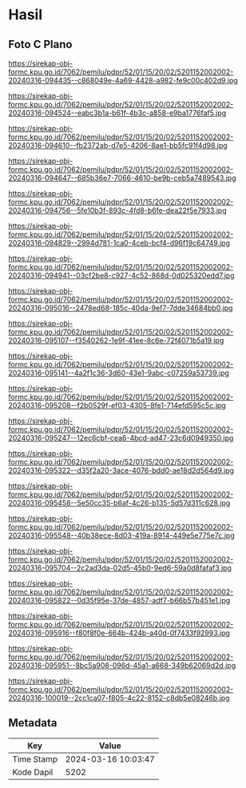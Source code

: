 # Hasil

## Foto C Plano

https://sirekap-obj-formc.kpu.go.id/7062/pemilu/pdpr/52/01/15/20/02/5201152002002-20240316-094435--c868049e-4a69-4428-a982-fe9c00c402d9.jpg

https://sirekap-obj-formc.kpu.go.id/7062/pemilu/pdpr/52/01/15/20/02/5201152002002-20240316-094524--eabc3b1a-b61f-4b3c-a858-e9ba1776faf5.jpg

https://sirekap-obj-formc.kpu.go.id/7062/pemilu/pdpr/52/01/15/20/02/5201152002002-20240316-094610--fb2372ab-d7e5-4206-8ae1-bb5fc91f4d98.jpg

https://sirekap-obj-formc.kpu.go.id/7062/pemilu/pdpr/52/01/15/20/02/5201152002002-20240316-094647--685b36e7-7066-4610-be9b-ceb5a7489543.jpg

https://sirekap-obj-formc.kpu.go.id/7062/pemilu/pdpr/52/01/15/20/02/5201152002002-20240316-094756--5fe10b3f-893c-4fd8-b6fe-dea22f5e7933.jpg

https://sirekap-obj-formc.kpu.go.id/7062/pemilu/pdpr/52/01/15/20/02/5201152002002-20240316-094829--2994d781-1ca0-4ceb-bcf4-d96f19c64749.jpg

https://sirekap-obj-formc.kpu.go.id/7062/pemilu/pdpr/52/01/15/20/02/5201152002002-20240316-094941--03cf2be8-c927-4c52-868d-0d025320edd7.jpg

https://sirekap-obj-formc.kpu.go.id/7062/pemilu/pdpr/52/01/15/20/02/5201152002002-20240316-095016--2478ed68-185c-40da-9ef7-7dde34684bb0.jpg

https://sirekap-obj-formc.kpu.go.id/7062/pemilu/pdpr/52/01/15/20/02/5201152002002-20240316-095107--f3540262-1e9f-41ee-8c6e-72f4071b5a19.jpg

https://sirekap-obj-formc.kpu.go.id/7062/pemilu/pdpr/52/01/15/20/02/5201152002002-20240316-095141--4a2f1c36-3d60-43e1-9abc-c07259a53739.jpg

https://sirekap-obj-formc.kpu.go.id/7062/pemilu/pdpr/52/01/15/20/02/5201152002002-20240316-095208--f2b0529f-ef03-4305-8fe1-714efd595c5c.jpg

https://sirekap-obj-formc.kpu.go.id/7062/pemilu/pdpr/52/01/15/20/02/5201152002002-20240316-095247--12ec6cbf-cea6-4bcd-ad47-23c6d0949350.jpg

https://sirekap-obj-formc.kpu.go.id/7062/pemilu/pdpr/52/01/15/20/02/5201152002002-20240316-095322--d35f2a20-3ace-4076-bdd0-ae18d2d564d9.jpg

https://sirekap-obj-formc.kpu.go.id/7062/pemilu/pdpr/52/01/15/20/02/5201152002002-20240316-095458--5e50cc35-b6af-4c26-b135-5d57d311c628.jpg

https://sirekap-obj-formc.kpu.go.id/7062/pemilu/pdpr/52/01/15/20/02/5201152002002-20240316-095548--40b38ece-8d03-419a-8914-449e5e775e7c.jpg

https://sirekap-obj-formc.kpu.go.id/7062/pemilu/pdpr/52/01/15/20/02/5201152002002-20240316-095704--2c2ad3da-02d5-45b0-9ed6-59a0d8fafaf3.jpg

https://sirekap-obj-formc.kpu.go.id/7062/pemilu/pdpr/52/01/15/20/02/5201152002002-20240316-095822--0d35f95e-37de-4857-adf7-b66b57b451e1.jpg

https://sirekap-obj-formc.kpu.go.id/7062/pemilu/pdpr/52/01/15/20/02/5201152002002-20240316-095916--f80f8f0e-664b-424b-a40d-0f7433f92993.jpg

https://sirekap-obj-formc.kpu.go.id/7062/pemilu/pdpr/52/01/15/20/02/5201152002002-20240316-095951--8bc5a908-096d-45a1-a668-349b62069d2d.jpg

https://sirekap-obj-formc.kpu.go.id/7062/pemilu/pdpr/52/01/15/20/02/5201152002002-20240316-100019--2cc1ca07-f805-4c22-8152-c8db5e08246b.jpg


## Metadata

| Key        | Value               |
| ---------- | ------------------- |
| Time Stamp | 2024-03-16 10:03:47 |
| Kode Dapil | 5202                |



